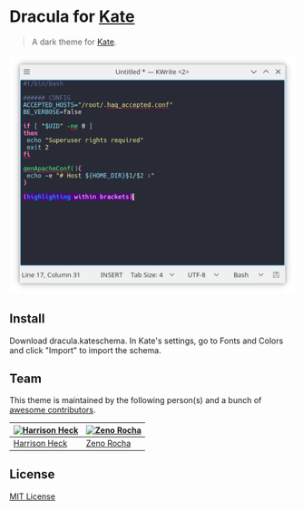 # Dracula for [Kate](https://kate-editor.org/)

> A dark theme for [Kate](https://kate-editor.org/).

![Screenshot](https://github.com/dracula/kate/blob/master/kate.png)

## Install

Download dracula.kateschema. In Kate's settings, go to Fonts and Colors and click "Import" to import the schema.

## Team

This theme is maintained by the following person(s) and a bunch of [awesome contributors](https://github.com/dracula/template/graphs/contributors).

[![Harrison Heck](https://avatars0.githubusercontent.com/u/1037526?v=3&s=70)](https://github.com/nesl247) | [![Zeno Rocha](https://avatars2.githubusercontent.com/u/398893?v=3&s=70)](https://github.com/zenorocha)
--- | ---
[Harrison Heck](https://github.com/nesl247) | [Zeno Rocha](https://github.com/zenorocha)

## License

[MIT License](./LICENSE)
